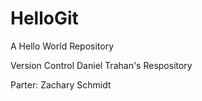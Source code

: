 # HelloGit
A Hello World Repository

Version Control
Daniel Trahan's Respository

Parter: Zachary Schmidt
